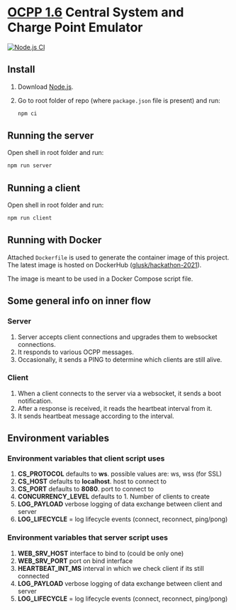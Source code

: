 # [OCPP 1.6](https://www.openchargealliance.org/protocols/ocpp-16/) Central System and Charge Point Emulator

[![Node.js CI](https://github.com/Glusk/hackaton-2021/actions/workflows/node.js.yml/badge.svg?branch=main)](https://github.com/Glusk/hackaton-2021/actions/workflows/node.js.yml)

## Install

1. Download [Node.js](https://nodejs.org/en/download/).

2. Go to root folder of repo (where `package.json` file is present) and run:
   ```bash
   npm ci
   ```

## Running the server

Open shell in root folder and run:

```bash
npm run server
```

## Running a client

Open shell in root folder and run:

```bash
npm run client
```

## Running with Docker

Attached `Dockerfile` is used to generate the container image of
this project. The latest image is hosted on DockerHub
([glusk/hackathon-2021](https://hub.docker.com/repository/docker/glusk/hackathon-2021)).

The image is meant to be used in a Docker Compose script file.


## Some general info on inner flow

### Server

1. Server accepts client connections and upgrades them to websocket connections.
2. It responds to various OCPP messages.
3. Occasionally, it sends a PING to determine which clients are still alive.

### Client

1. When a client connects to the server via a websocket, it sends a boot notification.
2. After a response is received, it reads the heartbeat interval from it.
3. It sends heartbeat message according to the interval.

## Environment variables

### Environment variables that client script uses

1. **CS_PROTOCOL** defaults to **ws**. possible values are: ws, wss (for SSL)
2. **CS_HOST** defaults to **localhost**. host to connect to
3. **CS_PORT** defaults to **8080**. port to connect to
4. **CONCURRENCY_LEVEL** defaults to 1. Number of clients to create
5. **LOG_PAYLOAD** verbose logging of data exchange between client and server
6. **LOG_LIFECYCLE** = log lifecycle events (connect, reconnect, ping/pong)

### Environment variables that server script uses

1. **WEB_SRV_HOST** interface to bind to (could be only one)
2. **WEB_SRV_PORT** port on bind interface
3. **HEARTBEAT_INT_MS** interval in which we check client if its still connected
4. **LOG_PAYLOAD** verbose logging of data exchange between client and server
5. **LOG_LIFECYCLE** = log lifecycle events (connect, reconnect, ping/pong)
